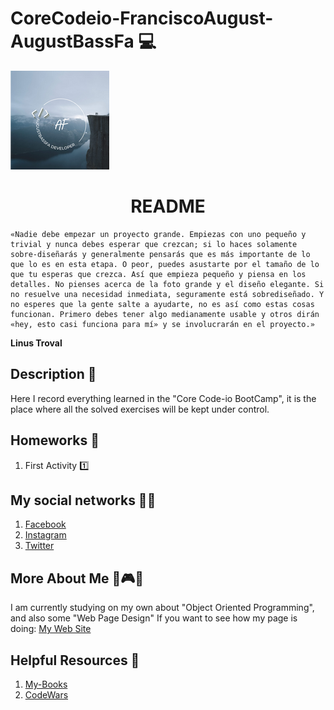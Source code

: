 # CoreCodeio-FranciscoAugust-AugustBassFa 💻

<a href="https://www.augustfrancisco.me/">

![alt text](imagen/img/3.png)

</a>

<h1 align="center">README</h1>

    «Nadie debe empezar un proyecto grande. Empiezas con uno pequeño y trivial y nunca debes esperar que crezcan; si lo haces solamente sobre-diseñarás y generalmente pensarás que es más importante de lo que lo es en esta etapa. O peor, puedes asustarte por el tamaño de lo que tu esperas que crezca. Así que empieza pequeño y piensa en los detalles. No pienses acerca de la foto grande y el diseño elegante. Si no resuelve una necesidad inmediata, seguramente está sobrediseñado. Y no esperes que la gente salte a ayudarte, no es así como estas cosas funcionan. Primero debes tener algo medianamente usable y otros dirán «hey, esto casi funciona para mí» y se involucrarán en el proyecto.»
    
<b>Linus Troval</b>

## Description 📜

Here I record everything learned in the "Core Code-io BootCamp", it is the place where all the solved exercises will be kept under control.

## Homeworks 🚀

1. First Activity [1️⃣](https://github.com/augustbassfa/core-code-from-scratch-readme-augustbassfa/blob/main/actividad/First)

## My social networks 👍🏻

1. [Facebook](https://facebook.com/augustbassfa)
2. [Instagram](https://instagram.com/augustbassfa)
3. [Twitter](https://twitter.com/augustbassfa)

## More About Me 🎸🎮🥇

I am currently studying on my own about "Object Oriented Programming", and also some "Web Page Design"
If you want to see how my page is doing:
[My Web Site](https://augustfrancisco.me)

## Helpful Resources 📖

1. [My-Books](....)
2. [CodeWars](https://www.codewars.com/)

